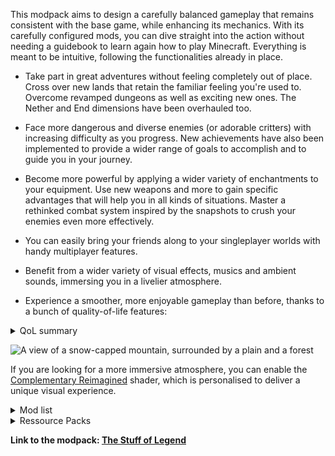This modpack aims to design a carefully balanced gameplay that remains consistent with the base game, while enhancing its mechanics. With its carefully configured mods, you can dive straight into the action without needing a guidebook to learn again how to play Minecraft. Everything is meant to be intuitive, following the functionalities already in place.

- Take part in great adventures without feeling completely out of place. Cross over new lands that retain the familiar feeling you're used to. Overcome revamped dungeons as well as exciting new ones. The Nether and End dimensions have been overhauled too.

- Face more dangerous and diverse enemies (or adorable critters) with increasing difficulty as you progress. New achievements have also been implemented to provide a wider range of goals to accomplish and to guide you in your journey.
  
- Become more powerful by applying a wider variety of enchantments to your equipment. Use new weapons and more to gain specific advantages that will help you in all kinds of situations. Master a rethinked combat system inspired by the snapshots to crush your enemies even more effectively.
  
- You can easily bring your friends along to your singleplayer worlds with handy multiplayer features.

- Benefit from a wider variety of visual effects, musics and ambient sounds, immersing you in a livelier atmosphere.

- Experience a smoother, more enjoyable gameplay than before, thanks to a bunch of quality-of-life features: 

<details>
<summary>QoL summary</summary>
  
  - World Map ('m')
  - Minimap (' , ')
  - Full controller support
  - Extended Locator Bar
  - Gravestones
  - Sit on slabs and stairs
  - Improved third person view
  - Crawl ('x')
  - Protected pets from PvP
  - Dynamic lighting (even without shaders) when holding an item which emits light
  - Hands-free belt lantern ('b')
  - Makes golden armor trims pacify piglins
  - More comprehensive tooltips
  - Inventory sorting and quick transfers 
  - Keybind to zoom if you have a spyglass in your inventory ('c') 
  - Totems of Undying work anywhere in your hotbar 
  - True step-assist instead of auto-jump (can be disabled)
  - Improved Recipe Book
  - Farm tweaks (no trempling, fast right click harvest, ...)
  - Open double doors together
  - Click through Signs and Item Frames
  - Draw arrows from bundles like a quiver
  - Regenerative sleep and campfires
  - More practical mounts
  - Improved usage of bundles
  - Some menus have been redesigned with new management options for resource packs, shader packs and data packs
  - New HUD elements for greater insight
  - More practical use of elytra
  - Some Bedrock features ported (reacharound block placement, third person death camera, raised hotbar, wither fight more challenging, ...)
  - Simulated ticking in unloaded chunks
  - Automatically plants sapling drops
  - More usable map item and improved display of player indicators
  - And so much more!

</details>


![A view of a snow-capped mountain, surrounded by a plain and a forest](https://cdn.modrinth.com/data/dMb43wJJ/images/e4c9742466c2bd645abf7d9a9d536e785a7d0d57.jpeg)

If you are looking for a more immersive atmosphere, you can enable the [Complementary Reimagined](https://modrinth.com/shader/complementary-reimagined) shader, which is personalised to deliver a unique visual experience.

<details>
<summary>Mod list</summary>
<ul>
	<li><a href="https://modrinth.com/mod/twod_projectiles">2D Projectiles</a> by Gaura</li>
	<li><a href="https://modrinth.com/mod/z6d6n7ve">Accessible Step</a> by secret_online</li>
	<li><a href="https://modrinth.com/mod/ADHjiwby">Adventure Dungeons</a> by AlexMega</li>
	<li><a href="https://modrinth.com/mod/g1eaCZgs">Air Hop</a> by Fuzs</li>
	<li><a href="https://modrinth.com/mod/Gi02250Z">Almanac</a> by frikinjay</li>
	<li><a href="https://modrinth.com/mod/DyTvM1dv">AmbientEnvironment</a> by Jaredlll08</li>
	<li><a href="https://modrinth.com/mod/ambientsounds">AmbientSounds</a> by CreativeMD</li>
	<li><a href="https://modrinth.com/mod/wXiGiyGX">Amplified Nether</a> by Stardust Labs</li>
	<li><a href="https://modrinth.com/mod/syS9iXPw">Ancient City Maps</a> by BoatTK</li>
	<li><a href="https://github.com/BouncingElf10/Animated-Mojang-Logo">Animated Mojang Logo</a> by BouncingElf10</li>
	<li><a href="https://modrinth.com/mod/bd8nwTGy">Anvil Restoration</a> by Rick South</li>
	<li><a href="https://modrinth.com/mod/EsAfCjCV">AppleSkin</a> by squeek502</li>
	<li><a href="https://modrinth.com/mod/lhGA9TYQ">Architectury</a> by shedaniel</li>
	<li><a href="https://fabricmc.net/">Async</a> by AxalotL, Alchemy, Bliss, FurryMileon, Grider, jediminer543</li>
	<li>AsyncParticles by Harvey_Husky</li>
	<li><a href="https://modrinth.com/mod/g96Z4WVZ">BadOptimizations</a> by Thosea</li>
	<li><a href="https://mods.twelveiterations.com/">Balm</a> by BlayTheNinth</li>
	<li><a href="https://github.com/0xCoDSnet">Beltborne Lanterns</a> by 0xCoDSnet</li>
	<li><a href="https://modrinth.com/mod/7xC736s0">Best Bundles</a> by Dented Modding</li>
	<li><a href="https://modrinth.com/mod/Q2OqKxDG">Better Advancements</a> by way2muchnoise</li>
	<li><a href="https://modrinth.com/mod/Xh8hkQmD">Better Biome Reblend</a> by FionaTheMortal + UTMG</li>
	<li><a href="https://modrinth.com/mod/ZUQINcGy">Better Respawn</a> by Max Henkel</li>
	<li><a href="https://modrinth.com/mod/aUp4r9hY">BetterSafeBed</a> by frankV</li>
	<li><a href="https://modrinth.com/mod/ydT0c3wO">BetterWitherSkullRates</a></li>
	<li><a href="https://modrinth.com/mod/mtfbtanr">Biome Spawn Point</a> by Rick South</li>
	<li><a href="https://modrinth.com/mod/BdKIyOLe">Boat Item View</a> by 50ap5ud5</li>
	<li><a href="https://modrinth.com/mod/Ss2JOg1D">Book Scroll</a> by boyonk</li>
	<li><a href="https://modrinth.com/mod/bookshelf-inspector">BookshelfInspector</a> by Lukasabbe</li>
	<li><a href="https://modrinth.com/mod/IN9qauZM">Bundle As Quiver</a> by boyonk</li>
	<li><a href="https://modrinth.com/mod/bundles-beyond">Bundles Beyond</a> by 7410</li>
	<li><a href="https://modrinth.com/mod/XyNBLWyC">Cavern Root</a> by BILLTFI9</li>
	<li>Chat Heads by dzwdz, Fourmisain</li>
	<li><a href="https://modrinth.com/mod/DnNYdJsx">ChatAnimation</a> by Ezzenix</li>
	<li><a href="https://modrinth.com/mod/5lvjfaRs">Clean F3</a> by tyrannus</li>
	<li><a href="https://modrinth.com/mod/fJi8nm80">ClickThrough Plus</a> by cassiancc</li>
	<li><a href="https://modrinth.com/project/zaVwh7an">ClienThings</a> by Solmey</li>
	<li><a href="https://mods.twelveiterations.com/mc/client-tweaks">Client Tweaks</a> by BlayTheNinth</li>
	<li><a href="https://modrinth.com/project/K0AkAin6">ClientSort</a> by NotRyken</li>
	<li><a href="https://modrinth.com/mod/TIAnANoy">Cliff Face</a> by boyonk</li>
	<li><a href="https://modrinth.com/mod/neAzjYNu">Cliff under a Branch (CliffBranch)</a> by Walls</li>
	<li><a href="https://modrinth.com/mod/9s6osm5g">Cloth Config v19</a> by shedaniel</li>
	<li><a href="https://modrinth.com/mod/e0M1UDsY">Collective</a> by Rick South</li>
	<li><a href="https://github.com/Fuzss/combatnouveau">Combat Nouveau</a> by Fuzs</li>
	<li><a href="https://modrinth.com/mod/VSNURh3q">Concurrent Chunk Management Engine</a> by RelativityMC, ishland</li>
	<li><a href="https://github.com/Bawnorton/Configurable">Configurable</a> by Bawnorton</li>
	<li><a href="https://modrinth.com/mod/SISoSFPP">Configured Defaults</a> by Fuzs</li>
	<li><a href="https://modrinth.com/mod/1IjD5062">Continuity</a> by PepperCode1</li>
	<li><a href="https://modrinth.com/mod/DOUdJVEm">Controlify</a> by isXander</li>
	<li><a href="https://modrinth.com/mod/xv94TkTM">Controlling</a> by Jaredlll08</li>
	<li><a href="https://modrinth.com/mod/BEVhblTh">Convenient Effects</a> by Fuzs</li>
	<li><a href="https://modrinth.com/mod/TnJMIIQ2">Cool Elytra</a> by Jorbonism, Motschen</li>
	<li>CoolRain by Jaiz</li>
	<li><a href="https://www.curseforge.com/minecraft/mc-mods/crawl">Crawl</a> by fewizz, McSkinnerOG, Chocohead</li>
	<li>CreativeCore by CreativeMD, AriaFreeze</li>
	<li><a href="https://modrinth.com/mod/cl223EMc">Cristel Lib</a> by Cristelknight</li>
	<li><a href="https://modrinth.com/mod/uv6GyJOZ">Crosshair Tweaks</a> by Microcontrollers</li>
	<li><a href="https://modrinth.com/mod/3RkVNglH">Crying Portals</a> by Rick South</li>
	<li><a href="https://modrinth.com/mod/Dk6su9JN">Cut Through</a> by Fuzs</li>
	<li><a href="https://modrinth.com/mod/QwxR6Gcd">Debugify</a> by isXander</li>
	<li><a href="https://www.curseforge.com/minecraft/mc-mods/fabric-disable-custom-worlds-advice">Disable Custom Worlds Advice</a> by rdvdev2</li>
	<li><a href="https://modrinth.com/mod/H7N61Wcl">Dismount Entity</a> by Rick South</li>
	<li>DualBar by piuvas.</li>
	<li><a href="https://modrinth.com/mod/tpehi7ww">Dungeons and Taverns</a> by NovaWostra, Konci, MiziraGamez, Whity</li>
	<li><a href="https://modrinth.com/mod/DNuNq5bb">Dungeons and Taverns Ancient City Overhaul</a> by NovaWostra, Konci</li>
	<li><a href="https://modrinth.com/mod/8Dbnvm77">Dungeons and Taverns Nether Fortress Overhaul</a> by NovaWostra, Konci, MiziraGamez, Whity</li>
	<li><a href="https://modrinth.com/mod/QIt10I7z">Dungeons and Taverns Pillager Outpost Overhaul</a> by NovaWostra, Konci, MiziraGamez</li>
	<li><a href="https://modrinth.com/mod/rYocd2LE">Dungeons and Taverns Stronghold Overhaul</a> by NovaWostra, Konci</li>
	<li><a href="https://modrinth.com/mod/nWSeFpQt">Dungeons and Taverns Swamp Hut Overhaul</a> by NovaWostra, Konci</li>
	<li><a href="https://modrinth.com/mod/3hqwGCUB">Easy Elytra Takeoff</a> by Rick South</li>
	<li><a href="https://modrinth.com/mod/CIfCvYLI">Enchanted Bookshelves</a> by boyonk</li>
	<li><a href="https://www.curseforge.com/minecraft/mc-mods/enchantment-descriptions">EnchantmentDescriptions</a> by Darkhax</li>
	<li><a href="https://modrinth.com/mod/enderscape">Enderscape</a> by lunarbunten, hivye, Konci, Ninni, Orcinus</li>
	<li><a href="https://www.curseforge.com/minecraft/mc-mods/entity-model-features">Entity Model Features</a> by Traben</li>
	<li><a href="https://www.curseforge.com/minecraft/mc-mods/entity-texture-features-fabric">Entity Texture Features</a> by Traben</li>
	<li><a href="https://modrinth.com/mod/NNAgCjsB">EntityCulling</a> by tr7zw</li>
	<li><a href="https://modrinth.com/mod/s6R4jmL8">Eternal Nether</a> by Izofar, Fuzs</li>
	<li><a href="https://euphoriapatches.com">Euphoria Patcher</a> by SpacEagle17</li>
	<li><a href="https://modrinth.com/mod/OSQ8mw2r">Explosive Enhancement</a> by Superkat32</li>
	<li><a href="https://fabricmc.net">Fabric API</a> by FabricMC</li>
	<li><a href="https://minecraft.curseforge.com/projects/fabric-language-kotlin">Fabric Language Kotlin</a> by FabricMC</li>
	<li><a href="https://modrinth.com/mod/3qsfQtE9">Fabrishot</a> by ramidzkh</li>
	<li><a href="https://modrinth.com/mod/WhbRG4iK">Falling Leaves</a> by Fourmisain, BrekiTomasson, RandomMcSomethin</li>
	<li><a href="https://github.com/Bivrik">FancyToasts</a> by Bivrik</li>
	<li><a href="https://modrinth.com/mod/okvumKPb">FarmTweaks</a> by Powercyphe, oPixeel (Mod Icon)</li>
	<li><a href="https://modrinth.com/mod/x1hIzbuY">FastQuit</a> by contaria</li>
	<li><a href="https://modrinth.com/mod/uXXizFIs">FerriteCore</a> by malte0811</li>
	<li>FirItemZoom by Nicoppa</li>
	<li><a href="https://modrinth.com/mod/jmLyNFBG">Fixed Anvil Repair Cost</a> by Rick South</li>
	<li><a href="https://modrinth.com/mod/pz6Trz9Z">Fleeing Mobs</a> by Feelzor</li>
	<li><a href="https://modrinth.com/mod/E5YVNsbH">Followers Teleport Too</a> by Rick South</li>
	<li><a href="https://github.com/Fuzss/forgeconfigapiport">Forge Config API Port</a> by Fuzs</li>
	<li>Fractal Lightning by Builderb0y</li>
	<li><a href="https://github.com/Faboslav/friends-and-foes">Friends&amp;Foes</a> by Faboslav</li>
	<li><a href="https://modrinth.com/mod/Kt4RVKEd">Friends&amp;Foes - Beekeeper Hut</a> by Faboslav</li>
	<li><a href="https://modrinth.com/mod/hYykXjDp">Fzzy Config</a> by fzzyhmstrs</li>
	<li><a href="https://modrinth.com/mod/gW29KsnL">G4mespeed</a> by G4me4u</li>
	<li><a href="https://modrinth.com/mod/8BmcQJ2H">GeckoLib 5</a> by Tslat, Gecko</li>
	<li><a href="https://modrinth.com/mod/qKbmlj4y">Glowing Eyeblossom</a> by NikitaCartes</li>
	<li><a href="https://modrinth.com/mod/1S4LxcvL">Glowing Torchflower</a> by NikitaCartes</li>
	<li><a href="https://modrinth.com/mod/Heh3BbSv">Gravestones</a> by Pneumono_</li>
	<li><a href="https://modrinth.com/mod/A41bVvas">Hardcover</a> by dicedpixels, marshmallow</li>
	<li><a href="https://modrinth.com/mod/hxaUKE37">Health Indicator</a> by o-Peepo</li>
	<li><a href="https://modrinth.com/mod/XCIMrYn0">Hearths</a> by bebebea_loste</li>
	<li><a href="https://modrinth.com/mod/9IxCUYAP">HopoBetterMineshaft</a> by Hoponopono</li>
	<li><a href="https://modrinth.com/mod/hIpLSyga">HopoBetterRuinedPortals</a> by Hoponopono</li>
	<li><a href="https://modrinth.com/mod/BuWCQzqf">HopoBetterUnderwaterRuins</a> by Hoponopono</li>
	<li><a href="https://www.curseforge.com/minecraft/mc-mods/horseman">Horseman</a> by mortuusars</li>
	<li><a href="https://modrinth.com/mod/hotbar-totems">Hotbar Totems</a> by Ferdinand Keller</li>
	<li><a href="https://modrinth.com/mod/5ZwdcRci">ImmediatelyFast</a> by RK_01</li>
	<li><a href="https://modrinth.com/mod/hsPB5xMD">Immersive Hotbar</a> by DerpDerpling</li>
	<li><a href="https://modrinth.com/mod/lTS6nyFs">Inventory Blur</a> by Enchanted_Games</li>
	<li><a href="https://www.curseforge.com/projects/357540">Inventory HUD +</a> by DmitryLovin</li>
	<li><a href="https://modrinth.com/mod/YL57xq9U">Iris</a> by coderbot, IMS212, Justsnoopy30, FoundationGames</li>
	<li><a href="https://modrinth.com/mod/QOJOg1gE">It Takes a Pillage Continuation</a> by izofar, Faboslav</li>
	<li><a href="https://modrinth.com/mod/MC6hfccQ">Item interactions mod</a> by mineland</li>
	<li><a href="https://modrinth.com/mod/8G8TjZrI">Jukebox Looping</a> by Pneumono_</li>
	<li><a href="https://modrinth.com/mod/OC5Zubbe">Keep My Soil Tilled</a> by Rick South</li>
	<li><a href="https://github.com/hotpad100c/keepmyscroll">KeepMyModMenuScroll</a> by Ryan100c!</li>
	<li><a href="https://modrinth.com/mod/7uh75ruZ">KleeSlabs</a> by BlayTheNinth</li>
	<li><a href="https://modrinth.com/mod/fQEb0iXm">Krypton</a> by tuxed</li>
	<li><a href="https://modrinth.com/mod/2ecVyZ49">Ksyxis</a> by VidTu</li>
	<li><a href="https://lambdaurora.dev/projects/lambdynamiclights">LambDynamicLights</a> by LambdAurora</li>
	<li><a href="https://github.com/Fuzss/leavemybarsalone">Leave My Bars Alone</a> by Fuzs</li>
	<li><a href="https://modrinth.com/mod/IIpWIe1o">Leaves Us In Peace</a> by Tfarecnim, supersaiyansubtlety</li>
	<li><a href="https://modrinth.com/mod/vE2FN5qn">Let Me Despawn</a> by frikinjay</li>
	<li><a href="https://jfronny.gitlab.io">LibJF</a> by JFronny</li>
	<li><a href="https://modrinth.com/mod/gvQqBUqZ">Lithium</a> by JellySquid, 2No2Name</li>
	<li><a href="https://modrinth.com/mod/L4pt5egz">Locator Heads</a> by Haage</li>
	<li><a href="https://modrinth.com/project/pMBcsVIg">Locator Lodestones</a> by Pneumono_</li>
	<li><a href="https://modrinth.com/mod/29SwBNOk">Luna Slimes</a> by Luna</li>
	<li>M.R.U by IMB11 (mineblock11)</li>
	<li><a href="https://modrinth.com/mod/gzfqBTYf">MC-258859</a> by boyonk</li>
	<li><a href="https://github.com/mrerenk/MapDistanceFix">Map Distance Fix</a> by mrerenk</li>
	<li><a href="https://fishstiz.github.io/minecraft-cursor-wiki/">Minecraft Cursor</a> by fishstiz</li>
	<li><a href="https://modrinth.com/mod/modmenu">Mod Menu</a> by Prospector, haykam821, TerraformersMC</li>
	<li><a href="https://www.curseforge.com/minecraft/mc-mods/model-gap-fix">Model Gap Fix</a> by MehVahdJukaar</li>
	<li><a href="https://modrinth.com/mod/51shyZVL">More Culling</a> by FX - PR0CESS, 1Foxy2</li>
	<li><a href="https://modrinth.com/mod/j5LquiGA">Naturally Charged Creepers</a> by Rick South</li>
	<li><a href="https://modrinth.com/mod/hHVaPgFK">Naturally Trimmed</a> by majo24</li>
	<li><a href="https://github.com/Bawnorton/Neruina">Neruina</a> by Bawnorton</li>
	<li><a href="https://modrinth.com/mod/nPZr02ET">NetherPortalFix</a> by BlayTheNinth</li>
	<li><a href="https://modrinth.com/mod/Fzp3LTAR">New FrostWalker</a> by Chaos, OffsetMonkey</li>
	<li><a href="https://modrinth.com/mod/6xKUDQcB">No Resource Pack Warnings</a> by Space Walker</li>
	<li><a href="https://modrinth.com/mod/not-enough-animations">NotEnoughAnimations</a> by tr7zw</li>
	<li><a href="https://modrinth.com/mod/u40fRXlK">Open Sesame</a> by Ellie McQuinn / Toybox System</li>
	<li><a href="https://modrinth.com/mod/XD7XOrAF">Overflowing Bars</a> by Fuzs</li>
	<li>Packed Packs by fishstiz</li>
	<li><a href="https://modrinth.com/mod/RSeLon5O">Particle Core</a> by fzzyhmstrs</li>
	<li><a href="https://modrinth.com/mod/IlGAhsOM">Particle Tweaks</a> by Lunade</li>
	<li><a href="https://modrinth.com/mod/iQBrasyH">Passive Shield</a> by Rick South</li>
	<li><a href="https://modrinth.com/mod/ZLKQjA7t">PneumonoCore</a> by Pneumono_</li>
	<li><a href="https://www.curseforge.com/minecraft/mc-mods/polytone">Polytone</a> by MehVahdJukaar</li>
	<li><a href="https://modrinth.com/mod/rcTfTZr3">Presence Footsteps</a> by Hurricaaane (Ha3), Sollace</li>
	<li><a href="https://modrinth.com/mod/IAJe5m4X">Pretty Beaches</a> by BlayTheNinth</li>
	<li><a href="https://www.curseforge.com/minecraft/mc-mods/prickle">PrickleMC</a> by Darkhax</li>
	<li><a href="https://modrinth.com/mod/UTGFpPcp">Pricks 'n' Planks</a> by Portix_24, Sychoni Djinn</li>
	<li><a href="https://modrinth.com/mod/XQxkI6m0">Private Horses</a> by somyk</li>
	<li>Pufferfish's Biome Dither by Pufferfish</li>
	<li><a href="https://modrinth.com/mod/2Qlu5M7f">Puncher</a> by shizotoaster</li>
	<li><a href="https://modrinth.com/mod/3IuO68q1">Puzzle</a> by PuzzleMC, Motschen</li>
	<li><a href="https://modrinth.com/mod/QAGBst4M">Puzzles Lib</a> by Fuzs</li>
	<li><a href="https://modrinth.com/mod/e8mI328p">Quick Right-Click</a> by Rick South</li>
	<li><a href="https://github.com/oneauraaaaa">QuickOffhand</a> by oneaura</li>
	<li><a href="https://modrinth.com/mod/9cF1x9Wu">Raid Bar</a> by e3l3rno</li>
	<li><a href="https://modrinth.com/mod/nCQRBEiR">Raised</a> by yurisuika</li>
	<li><a href="https://github.com/spAnser/reacharound">Reacharound</a> by spAnser</li>
	<li><a href="https://modrinth.com/mod/Bh37bMuy">Reese's Sodium Options</a> by FlashyReese</li>
	<li><a href="https://modrinth.com/mod/JkvAVJIX">Regenerative Sleep</a> by boyonk</li>
	<li><a href="https://jfronny.gitlab.io">Resource Pack Options</a> by JFronny</li>
	<li><a href="https://modrinth.com/mod/G1hIVOrD">Resourceful Lib</a> by ThatGravyBoat, Epic_Oreo</li>
	<li><a href="https://resourcefulbees.com">Resourcefulconfig</a> by ThatGravyBoat</li>
	<li><a href="https://modrinth.com/mod/RLzHAoZe">Resourcify</a> by DeDiamondPro</li>
	<li><a href="https://modrinth.com/mod/beDOFui2">Respect My Trims</a> by N (tnoctua)</li>
	<li><a href="https://modrinth.com/mod/uO522mgw">Scaffolding Drops Nearby</a> by Rick South</li>
	<li>ScalableLux by Spottedleaf, ishland</li>
	<li><a href="https://github.com/imurx/screencopy">Screencopy</a> by ImUrX</li>
	<li><a href="https://modrinth.com/mod/rhyHyQke">Seamless</a> by LarsMans</li>
	<li><a href="https://modrinth.com/mod/fuuu3xnx">Searchables</a> by Jaredlll08</li>
	<li><a href="https://github.com/Exopandora/ShoulderSurfing">Shoulder Surfing Reloaded</a> by Exopandora</li>
	<li><a href="https://modrinth.com/mod/2M01OLQq">Shulker Box Tooltip</a> by MisterPeModder</li>
	<li><a href="https://modrinth.com/mod/9FJiZMp8">ShutUpDeadEntities</a> by diskree</li>
	<li>Simple Music Control by pajic</li>
	<li><a href="https://modrinth.com/mod/VKXzIykF">Sit</a> by bl4ckscor3</li>
	<li><a href="https://modrinth.com/mod/trr0scVt">Smooth Scrolling Refurbished</a> by JustAlittleWolf</li>
	<li><a href="https://modrinth.com/mod/xq3wqd0E">Sneak Through Berries</a> by Trikzon</li>
	<li><a href="https://modrinth.com/mod/ETKe9DNz">Snowballs Freeze Mobs</a> by Rick South</li>
	<li><a href="https://modrinth.com/mod/AANobbMI">Sodium</a> by JellySquid (jellysquid3)</li>
	<li><a href="https://modrinth.com/mod/PtjYWJkn">Sodium Extra</a> by FlashyReese</li>
	<li><a href="https://modrinth.com/mod/BlhmSvsP">Soothing Campfires</a> by Quozul</li>
	<li><a href="https://www.curseforge.com/minecraft/mc-mods/sound-physics-remastered">Sound Physics Remastered</a> by Sonic Ether, vlad2305m, Max Henkel, Saint</li>
	<li><a href="http://IMB11.dev/">Sounds</a> by IMB11</li>
	<li><a href="https://www.curseforge.com/minecraft/mc-mods/spyglass-improvements">Spyglass Improvements</a> by juancarloscp52 (Im_JC)</li>
	<li><a href="https://modrinth.com/mod/aKCwCJlY">Structory</a> by Stardust Labs</li>
	<li><a href="https://modrinth.com/mod/ayPU0OHc">Structure Layout Optimizer</a> by TelepathicGrunt</li>
	<li><a href="https://modrinth.com/mod/yz7AM2zx">Structurify</a> by Faboslav</li>
	<li><a href="https://modrinth.com/mod/4q8UOK1d">Subtle Effects</a> by MincraftEinstein</li>
	<li><a href="https://modrinth.com/mod/ZW7gB2of">Third Person Death</a> by cintlex</li>
	<li><a href="https://modrinth.com/mod/jExZM2Rj">Tightfire</a> by AmyMialee, 8onfire</li>
	<li><a href="https://modrinth.com/project/YchFfhr2">Totem Bar</a> by Yomna</li>
	<li><a href="https://modrinth.com/mod/DjLobEOy">Towns and Towers</a> by Kubek and Biban_Auriu, Cristelknight999</li>
	<li><a href="https://modrinth.com/mod/9xTQM0ci">Trailier Tales</a> by Luna, wigglewoggle</li>
	<li><a href="https://modrinth.com/mod/XDyDSNLP">Tumbleweeds</a> by UnnamedGlitch</li>
	<li>Unloaded Activity by Zan</li>
	<li><a href="https://github.com/Faboslav/variants-and-ventures">Variants&amp;Ventures</a> by Faboslav</li>
	<li><a href="https://modrinth.com/mod/Pv9L4UI0">Vexxed</a> by AvatarKage</li>
	<li><a href="https://modrinth.com/mod/j23NprwL">Village Healthcare</a> by HyperPigeon</li>
	<li><a href="https://modrinth.com/mod/gtsvJo80">Villager Converting</a> by Roundaround</li>
	<li><a href="https://modrinth.com/mod/OClpEDe3">VillagerConfig</a> by Drex</li>
	<li><a href="https://modrinth.com/mod/rI0hvYcd">Visuality</a> by PinkGoosik</li>
	<li><a href="https://modrinth.com/mod/7L1HalIW">Weaker Spiderwebs</a> by Rick South</li>
	<li><a href="https://modrinth.com/mod/webs">Web</a> by PotatoWolfie</li>
	<li><a href="https://modrinth.com/mod/JkKThp0v">Wither Shrines</a> by _KCK_</li>
	<li><a href="https://modrinth.com/datapack/witherswrath">Wither's Wrath</a> by ImHer0</li>
	<li><a href="https://modrinth.com/mod/M0MiYiLo">Woodcutter</a> by SpeedyNurBesser</li>
	<li><a href="https://github.com/Khajiitos/WorldPlayTime">World Play Time</a> by Khajiitos</li>
	<li><a href="https://modrinth.com/mod/1bokaNcj">Xaero's Minimap</a> by xaero96</li>
	<li><a href="https://modrinth.com/mod/NcUtCpym">Xaero's World Map</a> by xaero96</li>
	<li><a href="https://modrinth.com/mod/1eAoo2KR">YetAnotherConfigLib</a> by isXander</li>
	<li><a href="https://modrinth.com/mod/qANg5Jrr">e4mc</a> by skyevg</li>
	<li>magnetic by btwonion</li>
	<li>medieval_buildings-1.21.X-1.1.2-fabric</li>
	<li>medieval_buildings_end_edition-1.21.X-1.0.5-fabric</li>
	<li>medieval_buildings_nether_edition-1.21.X-1.0.1-fabric</li>
	<li><a href="https://modrinth.com/mod/ccKDOlHs">oωo</a> by glisco</li>
	<li><a href="https://modrinth.com/mod/LeqaEyxB">petprotect</a></li>
	<li><a href="https://modrinth.com/mod/Vo4uFiz0">saplanting</a> by MUYU_Twilighter</li>
	<li>sepals by cao_awa</li>
	<li><a href="https://modrinth.com/mod/EwggGT9A">snowy-ruins_1.21.7-1.21.8</a></li>
</ul>
</details>


<details>
<summary>Ressource Packs</summary>

- [Enhanced](https://modrinth.com/resourcepack/jeelh-enhanced)
- [GUI Simple Stylized](https://modrinth.com/resourcepack/gui-simplestylized)
- [Dot Crosshair](https://modrinth.com/resourcepack/dot-crosshair)
- [Fresh Animations](https://modrinth.com/resourcepack/fresh-animations)
- [Fresh Animations - Extensions](https://modrinth.com/resourcepack/fresh-animations-extensions)
- [Simple Grass Flowers](https://modrinth.com/resourcepack/simple-grass-flowers)
- [Tasty Items](https://modrinth.com/resourcepack/tasty-items)
- [Aseprite Fonts](https://modrinth.com/resourcepack/aseprite-fonts)
- [Icons](https://modrinth.com/resourcepack/icons)
- [Music and Melody](https://modrinth.com/resourcepack/music-and-melody)
- [Dungeon Tooltips](https://modrinth.com/resourcepack/dungeon-tooltips)

</details>


**Link to the modpack: [The Stuff of Legend](https://modrinth.com/modpack/the-stuff-of-legend/settings/description)**
